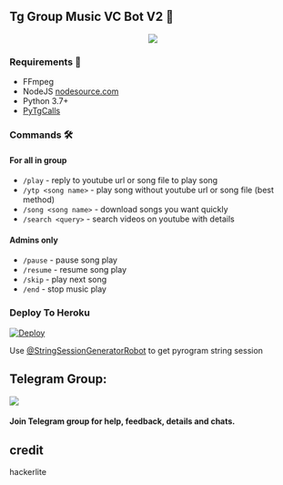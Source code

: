 <h2 align="centre">Tg Group Music VC  Bot V2 🎵</h2>

<p align="center">
  <img src="https://telegra.ph/file/3f661bff9f20cb886d02c.jpg">
</p>

<h3>Requirements 📝</h3>

- FFmpeg
- NodeJS [nodesource.com](https://nodesource.com/)
- Python 3.7+
- [PyTgCalls](https://github.com/pytgcalls/pytgcalls)

### Commands 🛠
#### For all in group
- `/play` - reply to youtube url or song file to play song
- `/ytp <song name>` - play song without youtube url or song file (best method)
- `/song <song name>` - download songs you want quickly
- `/search <query>` - search videos on youtube with details

#### Admins only
- `/pause` - pause song play
- `/resume` - resume song play
- `/skip` - play next song
- `/end` - stop music play

### Deploy To Heroku</h4>

[![Deploy](https://www.herokucdn.com/deploy/button.svg)](https://heroku.com/deploy?template=https://github.com/dqanshi/OLIVAMUSICbot)

Use [@StringSessionGeneratorRobot](https://t.me/StringSessionGeneratorRobot) to get pyrogram string session

## Telegram Group:
<a href="https://t.me/Olivia_Music_Support"><img src="https://img.shields.io/badge/Join-Telegram%20Group-blue.svg?logo=telegram"></a>
#### Join Telegram group for help, feedback, details and chats.
## credit 
hackerlite
